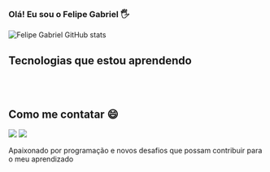 
### Olá! Eu sou o Felipe Gabriel 🖐️

![Felipe Gabriel GitHub stats](https://github-readme-stats.vercel.app/api?username=LipeGabrieldev&show_icons=true&theme=radical)

## Tecnologias que estou aprendendo

<div  style="display: inline_block"> </br>
<img alt="" src="https://img.shields.io/badge/HTML5-E34F26?style=for-the-badge&logo=html5&logoColor=white"/>
  
<img alt="" src="https://img.shields.io/badge/CSS-239120?&style=for-the-badge&logo=css3&logoColor=white"/>

<img alt="" src="https://img.shields.io/badge/JavaScript-F7DF1E?style=for-the-badge&logo=javascript&logoColor=black"/>

<img alt="" src="https://img.shields.io/badge/Bootstrap-563D7C?style=for-the-badge&logo=bootstrap&logoColor=white"/>

<img alt="" src="https://img.shields.io/badge/Node.js-43853D?style=for-the-badge&logo=node.js&logoColor=white"/>

<img alt="" src="https://img.shields.io/badge/git-%23F05033.svg?style=for-the-badge&logo=git&logoColor=white"/>

</div>

## Como me contatar 😄

<a href="mailto:felipegabriel.desenvolvedor@gmail.com"> <img src="https://img.shields.io/badge/Gmail-D14836?style=for-the-badge&logo=gmail&logoColor=white" target="_blank"></a>
 <a href="https://www.linkedin.com/in/felipe-gabriel-andrade-silva-49a2332a6/" target="_blank"><img src="https://img.shields.io/badge/-LinkedIn-%230077B5?style=for-the-badge&logo=linkedin&logoColor=white" target="_blank"></a> 
 
Apaixonado por programação e novos desafios que possam contribuir para o meu aprendizado
